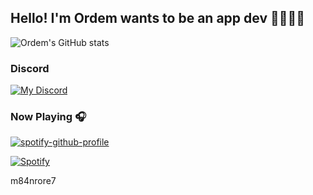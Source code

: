 ## Hello! I'm Ordem wants to be an app dev 🧑🏽‍💻📱 

![Ordem's GitHub stats](https://github-readme-stats.vercel.app/api?username=ordem-yoo&show_icons=true&theme=midnight-purple&count_private=true)


### Discord
[![My Discord](https://discord-readme-badge.vercel.app/api?id=358480813681016832)](https://discordapp.com/users/358480813681016832)

### Now Playing 🎧
[![spotify-github-profile](https://novatorem-m84nrore7-developers.vercel.app/api//view?uid=b65g4u0wscp56eq1cm0fuog0f&cover_image=true&theme=default&bar_color=7f3ace&bar_color_cover=true&border_color=ffffff)](https://open.spotify.com/user/b65g4u0wscp56eq1cm0fuog0f)

[![Spotify](https://novatorem-oredem-developers.vercel.app/api/spotify?background_color=0d1117&border_color=ffffff)](https://open.spotify.com/user/b65g4u0wscp56eq1cm0fuog0f)

m84nrore7



<!--
**ordem-yoo/ordem-yoo** is a ✨ _special_ ✨ repository because its `README.md` (this file) appears on your GitHub profile.

Here are some ideas to get you started:

- 🔭 I’m currently working on ...
- 🌱 I’m currently learning ...
- 👯 I’m looking to collaborate on ...
- 🤔 I’m looking for help with ...
- 💬 Ask me about ...
- 📫 How to reach me: ...
- 😄 Pronouns: ...
- ⚡ Fun fact: ...
-->
